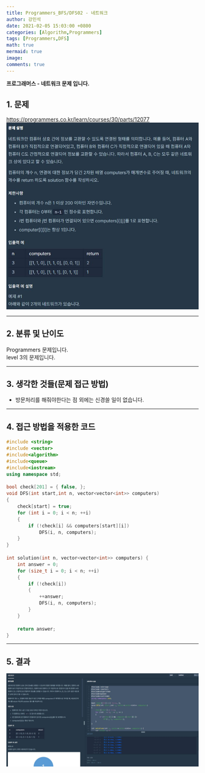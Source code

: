 ```yaml
---
title: Programmers_BFS/DFS02 - 네트워크
author: 강민석
date: 2021-02-05 15:03:00 +0800
categories: [Algorithm,Programmers]
tags: [Programmers,DFS]
math: true
mermaid: true
image: 
comments: true
---
```


**프로그래머스 - 네트워크 문제 입니다.**

## 1. 문제
<https://programmers.co.kr/learn/courses/30/parts/12077>
![](/assets/img/sample/Programmers/BDFS02/Problem.JPG)  



-----  

## 2. 분류 및 난이도

Programmers 문제입니다.  
level 3의 문제입니다.  

-----  

## 3. 생각한 것들(문제 접근 방법)

- 방문처리를 해줘야한다는 점 외에는 신경쓸 일이 없습니다.

-----  

## 4. 접근 방법을 적용한 코드

```c++
#include <string>
#include <vector>
#include<algorithm>
#include<queue>
#include<iostream>
using namespace std;

bool check[201] = { false, };
void DFS(int start,int n, vector<vector<int>> computers)
{
    check[start] = true;
    for (int i = 0; i < n; ++i)
    {
        if (!check[i] && computers[start][i])
            DFS(i, n, computers);
    }
}

int solution(int n, vector<vector<int>> computers) {
    int answer = 0;
    for (size_t i = 0; i < n; ++i)
    {
        if (!check[i])
        {
            ++answer;
            DFS(i, n, computers);
        }
    }

    return answer;
}

```
-----

## 5. 결과

![](/assets/img/sample/Programmers/BDFS02/result.JPG)  













 
